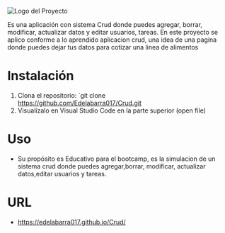 ![Logo del Proyecto](https://github.com/Edelabarra017/Crud/assets/146544229/74adaa66-0f11-429e-8808-03dd62c15996)


Es una aplicación con sistema Crud donde puedes agregar, borrar, modificar, actualizar datos y editar usuarios, tareas. 
En este proyecto se aplico conforme a lo aprendido aplicacion crud, una idea de una pagina donde puedes dejar tus datos para cotizar una linea de alimentos


# Instalación

1. Clona el repositorio: `git clone https://github.com/Edelabarra017/Crud.git
2. Visualízalo en Visual Studio Code en la parte superior (open file)


# Uso

- Su propósito es Educativo para el bootcamp, es la simulacion de un sistema crud donde puedes agregar,borrar, modificar, actualizar datos,editar usuarios y tareas. 

 # URL 

 - https://edelabarra017.github.io/Crud/ 
